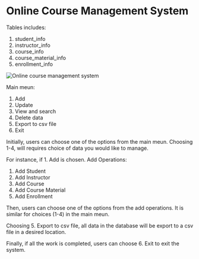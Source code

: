 # Online Course Management System

Tables includes:
1. student_info
2. instructor_info
3. course_info
4. course_material_info
5. enrollment_info

![Online course management system](https://github.com/user-attachments/assets/b3a751b1-6554-4de3-89ed-0027dc109ac2)

Main meun:
1. Add
2. Update
3. View and search
4. Delete data
5. Export to csv file
6. Exit

Initially, users can choose one of the options from the main meun.
Choosing 1-4, will requires choice of data you would like to manage.

For instance, if 1. Add is chosen.
Add Operations:
1. Add Student
2. Add Instructor
3. Add Course
4. Add Course Material
5. Add Enrollment

Then, users can choose one of the options from the add operations.
It is similar for choices (1-4) in the main meun.

Choosing 5. Export to csv file, all data in the database will be export to a csv file in a desired location.

Finally, if all the work is completed, users can choose 6. Exit to exit the system.
